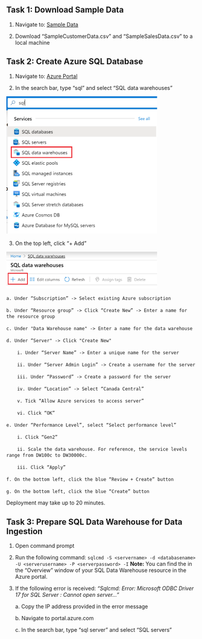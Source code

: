 ##  Task 1: Download Sample Data

 1. Navigate to: [Sample Data](https://github.com/matthewrodin/AzureAnalysisServices-SlidingWindowPartitioning/tree/master/Sample%20Data)
 
 2. Download “SampleCustomerData.csv” and “SampleSalesData.csv” to a local machine


##  Task 2: Create Azure SQL Database

 1. Navigate to: [Azure Portal](https://portal.azure.com/)
 
 2. In the search bar, type “sql” and select “SQL data warehouses”
 <img src="./Pictures/aas1.png" width="400">

 3. On the top left, click “+ Add”
 <img src="./Pictures/aas2.png" width="400">

 	a. Under “Subscription” -> Select existing Azure subscription

 	b. Under “Resource group” -> Click “Create New” -> Enter a name for the resource group

 	c. Under "Data Warehouse name" -> Enter a name for the data warehouse

 	d. Under “Server" -> Click "Create New"

 		i. Under “Server Name” -> Enter a unique name for the server

 		ii. Under “Server Admin Login” -> Create a username for the server

 		iii. Under “Password” -> Create a password for the server

 		iv. Under “Location” -> Select “Canada Central”

 		v. Tick “Allow Azure services to access server”

 		vi. Click “OK”

 	e. Under “Performance Level”, select “Select performance level”

 		i. Click “Gen2”

 		ii. Scale the data warehouse. For reference, the service levels range from DW100c to DW30000c. 

 		iii. Click “Apply”

 	f. On the bottom left, click the blue “Review + Create” button

 	g. On the bottom left, click the blue “Create” button

Deployment may take up to 20 minutes.

##  Task 3: Prepare SQL Data Warehouse for Data Ingestion
1. Open command prompt
2. Run the following command:
`sqlcmd -S <servername> -d <databasename> -U <serverusername> -P <serverpassword> -I`
**Note:** You can find the <servername> in the “Overview” window of your SQL Data Warehouse resource in the Azure portal.
3. If the following error is received: *“Sqlcmd: Error: Microsoft ODBC Driver 17 for SQL Server : Cannot open server…”*

	a.	Copy the IP address provided in the error message

	b.	Navigate to portal.azure.com

	c.	In the search bar, type “sql server” and select “SQL servers”




